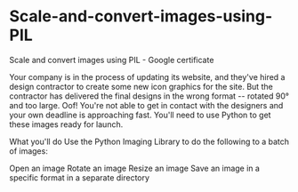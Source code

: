 # Scale-and-convert-images-using-PIL
Scale and convert images using PIL - Google certificate

Your company is in the process of updating its website, and they've hired a design contractor to create some new icon graphics for the site. But the contractor has delivered the final designs in the wrong format -- rotated 90° and too large. Oof! You're not able to get in contact with the designers and your own deadline is approaching fast. You'll need to use Python to get these images ready for launch.

What you'll do
Use the Python Imaging Library to do the following to a batch of images:

Open an image
Rotate an image
Resize an image
Save an image in a specific format in a separate directory
